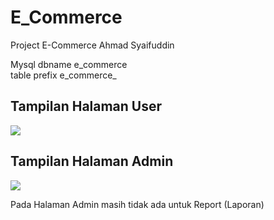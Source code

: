 # E_Commerce
 Project E-Commerce Ahmad Syaifuddin

Mysql dbname e_commerce <br>
table prefix e_commerce_

## Tampilan Halaman User
<img src="https://github.com/ahmadsyaifuddin-99/E_Commerce/assets/77381720/e66f11bb-8244-4e4b-88b4-bed96eb19da2">

## Tampilan Halaman Admin
<img src="https://github.com/ahmadsyaifuddin-99/E_Commerce/assets/77381720/c41ff132-74ba-4a84-a71d-20a506cc487b">

<p>Pada Halaman Admin masih tidak ada untuk Report (Laporan)</p>
